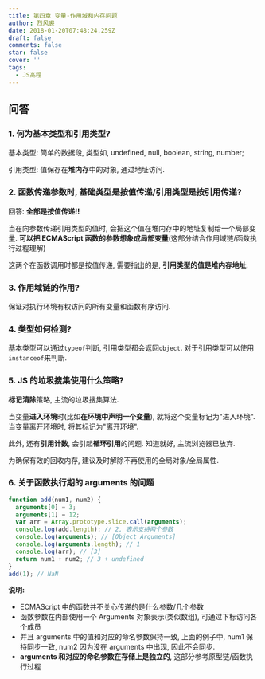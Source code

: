 ```yaml
---
title: 第四章 变量-作用域和内存问题
author: 烈风裘
date: 2018-01-20T07:48:24.259Z
draft: false
comments: false
star: false
cover: ''
tags: 
  - JS高程
---
```


## 问答

### 1. 何为基本类型和引用类型?

基本类型: 简单的数据段, 类型如, undefined, null, boolean, string, number;

引用类型: 值保存在**堆内存**中的对象, 通过地址访问.

### 2. 函数传递参数时, 基础类型是按值传递/引用类型是按引用传递?

回答: **全部是按值传递!!**

当在向参数传递引用类型的值时, 会把这个值在堆内存中的地址复制给一个局部变量. **可以把 ECMAScript 函数的参数想象成局部变量**(这部分结合作用域链/函数执行过程理解)

这两个在函数调用时都是按值传递, 需要指出的是, **引用类型的值是堆内存地址**.

### 3. 作用域链的作用?

保证对执行环境有权访问的所有变量和函数有序访问.

### 4. 类型如何检测?

基本类型可以通过`typeof`判断, 引用类型都会返回`object`. 对于引用类型可以使用`instanceof`来判断.

### 5. JS 的垃圾搜集使用什么策略?

**标记清除**策略, 主流的垃圾搜集算法.

当变量**进入环境**时(比如**在环境中声明一个变量**), 就将这个变量标记为"进入环境". 当变量离开环境时, 将其标记为"离开环境".

此外, 还有**引用计数**, 会引起**循环引用**的问题. 知道就好, 主流浏览器已放弃.

为确保有效的回收内存, 建议及时解除不再使用的全局对象/全局属性.

### 6. 关于函数执行期的 arguments 的问题

```js
function add(num1, num2) {
  arguments[0] = 3;
  arguments[1] = 12;
  var arr = Array.prototype.slice.call(arguments);
  console.log(add.length); // 2, 表示支持两个参数
  console.log(arguments); // [Object Arguments]
  console.log(arguments.length); // 1
  console.log(arr); // [3]
  return num1 + num2; // 3 + undefined
}
add(1); // NaN
```

**说明:**

* ECMAScript 中的函数并不关心传递的是什么参数/几个参数
* 函数参数在内部使用一个 Arguments 对象表示(类似数组), 可通过下标访问各个成员
* 并且 arguments 中的值和对应的命名参数保持一致, 上面的例子中, num1 保持同步一致, num2 因为没在 arguments 中出现, 因此不会同步.
* **arguments 和对应的命名参数在存储上是独立的**, 这部分参考原型链/函数执行过程
